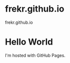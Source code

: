 frekr.github.io
===============

frekr.github.io

<html>
<body>
<h1>Hello World</h1>
<p>I'm hosted with GitHub Pages.</p>
</body>
</html>
